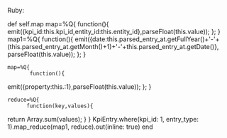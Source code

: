 Ruby:

  def self.map
    map=%Q{
           function(){
  emit({kpi_id:this.kpi_id,entity_id:this.entity_id},parseFloat(this.value));
      };
     }
    map1=%Q{
       function(){
           emit({date:this.parsed_entry_at.getFullYear()+'-'+(this.parsed_entry_at.getMonth()+1)+'-'+this.parsed_entry_at.getDate()},
               parseFloat(this.value));
        };
      }

    map=%Q{
           function(){
  emit({property:this.:1},parseFloat(this.value));
      };
     }

    reduce=%Q{
          function(key,values){
  return Array.sum(values);
  }
      }
    KpiEntry.where(kpi_id: 1, entry_type: 1).map_reduce(map1, reduce).out(inline: true)
  end

